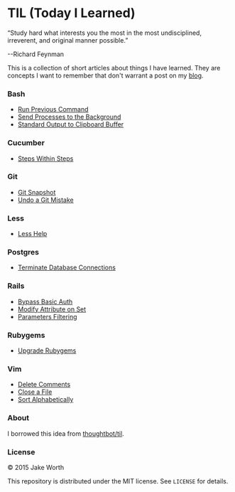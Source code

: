 # TIL (Today I Learned)

“Study hard what interests you the most in the most undisciplined, irreverent, and original manner possible.”

--Richard Feynman

This is a collection of short articles about things I have learned. They are concepts I want to remember that don't warrant a post on my [blog](http://worth-chicago.co/).

### Bash

- [Run Previous Command](bash/run-previous-command.md)
- [Send Processes to the Background](bash/send-processes-to-the-background.md)
- [Standard Output to Clipboard Buffer](bash/standard-output-to-clipboard-buffer.md)

### Cucumber

- [Steps Within Steps](cucumber/steps-within-steps.md)

### Git

- [Git Snapshot](git/git-snapshot.md)
- [Undo a Git Mistake](git/undo-a-git-mistake.md)

### Less

- [Less Help](less/less-help.md)

### Postgres

- [Terminate Database Connections](postgres/terminate_database_connections.md)

### Rails

- [Bypass Basic Auth](rails/bypass-basic-auth.md)
- [Modify Attribute on Set](rails/modify-attribute-on-set.md)
- [Parameters Filtering](rails/parameters-filtering.md)

### Rubygems

- [Upgrade Rubygems](rubygems/upgrade-rubygems.md)

### Vim

- [Delete Comments](vim/delete-comments.md)
- [Close a File](vim/close-a-file.md)
- [Sort Alphabetically](vim/sort-alphabetically.md)

### About

I borrowed this idea from
[thoughtbot/til](https://github.com/thoughtbot/til).

### License

&copy; 2015 Jake Worth

This repository is distributed under the MIT license. See `LICENSE` for
details.


